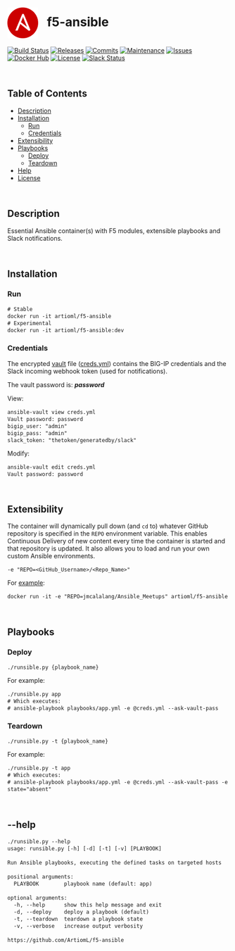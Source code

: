 # <img align="center" src="img/ansible.svg" width="70">&nbsp;&nbsp; f5-ansible
[![Build Status](https://img.shields.io/travis/ArtiomL/f5-ansible/develop.svg)](https://travis-ci.org/ArtiomL/f5-ansible)
[![Releases](https://img.shields.io/github/release/ArtiomL/f5-ansible.svg)](https://github.com/ArtiomL/f5-ansible/releases)
[![Commits](https://img.shields.io/github/commits-since/ArtiomL/f5-ansible/v1.0.0.svg?label=commits%20since)](https://github.com/ArtiomL/f5-ansible/commits/master)
[![Maintenance](https://img.shields.io/maintenance/yes/2018.svg)](https://github.com/ArtiomL/f5-ansible/graphs/code-frequency)
[![Issues](https://img.shields.io/github/issues/ArtiomL/f5-ansible.svg)](https://github.com/ArtiomL/f5-ansible/issues)
[![Docker Hub](https://img.shields.io/docker/pulls/artioml/f5-ansible.svg)](https://hub.docker.com/r/artioml/f5-ansible/)
[![License](https://img.shields.io/badge/license-MIT-blue.svg)](/LICENSE)
[![Slack Status](https://f5cloudsolutions.herokuapp.com/badge.svg)](https://f5cloudsolutions.herokuapp.com)

&nbsp;&nbsp;

## Table of Contents
- [Description](#description)
- [Installation](#installation)
	- [Run](#run)
	- [Credentials](#credentials)
- [Extensibility](#extensibility)
- [Playbooks](#playbooks)
	- [Deploy](#deploy)
	- [Teardown](#teardown)
- [Help](#--help)
- [License](LICENSE)

&nbsp;&nbsp;

## Description

Essential Ansible container(s) with F5 modules, extensible playbooks and Slack notifications.

&nbsp;&nbsp;

## Installation

### Run
```shell
# Stable
docker run -it artioml/f5-ansible
# Experimental
docker run -it artioml/f5-ansible:dev
```

### Credentials
The encrypted [vault](https://docs.ansible.com/ansible/latest/vault.html) file ([creds.yml](creds.yml)) contains the BIG-IP credentials and the Slack incoming webhook token (used for notifications).

The vault password is: **_password_**

View:
```shell
ansible-vault view creds.yml
Vault password: password
bigip_user: "admin"
bigip_pass: "admin"
slack_token: "thetoken/generatedby/slack"
```

Modify:
```shell
ansible-vault edit creds.yml
Vault password: password
```

&nbsp;&nbsp;

## Extensibility
The container will dynamically pull down (and `cd` to) whatever GitHub repository is specified in the `REPO` environment variable. This enables Continuous Delivery of new content every time the container is started and that repository is updated. It also allows you to load and run your own custom Ansible environments.

```shell
-e "REPO=<GitHub_Username>/<Repo_Name>"
```
For [example](https://github.com/jmcalalang/Ansible_Meetups):
```shell
docker run -it -e "REPO=jmcalalang/Ansible_Meetups" artioml/f5-ansible
```

&nbsp;&nbsp;

## Playbooks

### Deploy
```shell
./runsible.py {playbook_name}
```
For example:
```shell
./runsible.py app
# Which executes:
# ansible-playbook playbooks/app.yml -e @creds.yml --ask-vault-pass
```

### Teardown
```shell
./runsible.py -t {playbook_name}
```
For example:
```shell
./runsible.py -t app
# Which executes:
# ansible-playbook playbooks/app.yml -e @creds.yml --ask-vault-pass -e state="absent"
```

&nbsp;&nbsp;

## --help
```shell
./runsible.py --help
usage: runsible.py [-h] [-d] [-t] [-v] [PLAYBOOK]

Run Ansible playbooks, executing the defined tasks on targeted hosts

positional arguments:
  PLAYBOOK        playbook name (default: app)

optional arguments:
  -h, --help      show this help message and exit
  -d, --deploy    deploy a playbook (default)
  -t, --teardown  teardown a playbook state
  -v, --verbose   increase output verbosity

https://github.com/ArtiomL/f5-ansible
```
